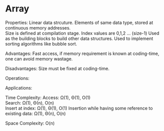 # Array

Properties:
Linear data strcuture.
Elements of same data type, stored at continuous memory addresses.		
Size is defined at compilation stage.
Index values are 0,1,2 ... (size-1)
Used as the building blocks to build other data structures.
Used to implement sorting algorithms like bubble sort.
    
Advantages: 
Fast access, if memory requirement is known at coding-time, one can avoid memory wastage.

Disadvantages: 
Size must be fixed at coding-time. 

Operations:

Applications:

Time Complexity:
Access: Ω(1), Θ(1), O(1)	        
Search: Ω(1), Θ(n), O(n)       
Insert at index: Ω(1), Θ(1), O(1)
Insertion while having some reference to existing data: Ω(1), Θ(n), O(n)  

Space Complexity:
O(n)